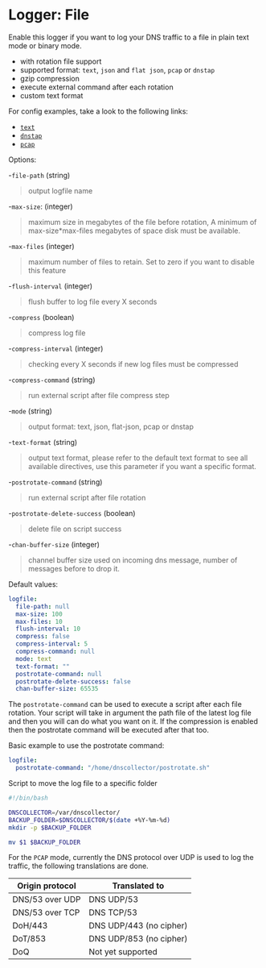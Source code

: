 # Logger: File

Enable this logger if you want to log your DNS traffic to a file in plain text mode or binary mode.

* with rotation file support
* supported format: `text`, `json` and `flat json`, `pcap` or `dnstap`
* gzip compression
* execute external command after each rotation
* custom text format

For config examples, take a look to the following links:

* [`text`](../_examples/use-case-7.yml)
* [`dnstap`](../_examples/use-case-13.yml)
* [`pcap`](../_examples/use-case-1.yml)

Options:

-`file-path` (string)
  > output logfile name

-`max-size`: (integer)
  > maximum size in megabytes of the file before rotation, 
  > A minimum of max-size*max-files megabytes of space disk must be available.

-`max-files` (integer)
  > maximum number of files to retain. Set to zero if you want to disable this feature

-`flush-interval` (integer)
  > flush buffer to log file every X seconds

-`compress` (boolean)
  > compress log file

-`compress-interval` (integer)
  > checking every X seconds if new log files must be compressed

-`compress-command` (string)
  > run external script after file compress step

-`mode` (string)
  > output format: text, json, flat-json, pcap or dnstap

-`text-format` (string)
  > output text format, please refer to the default text format to see all
  > available directives, use this parameter if you want a specific format.

-`postrotate-command` (string)
  > run external script after file rotation

-`postrotate-delete-success` (boolean)
  > delete file on script success

-`chan-buffer-size` (integer)
  > channel buffer size used on incoming dns message, number of messages before to drop it.

Default values:

```yaml
logfile:
  file-path: null
  max-size: 100
  max-files: 10
  flush-interval: 10
  compress: false
  compress-interval: 5
  compress-command: null
  mode: text
  text-format: ""
  postrotate-command: null
  postrotate-delete-success: false
  chan-buffer-size: 65535
```

The `postrotate-command` can be used to execute a script after each file rotation.
Your script will take in argument the path file of the latest log file and then you will can do what you want on it.
If the compression is enabled then the postrotate command will be executed after that too.

Basic example to use the postrotate command:

```yaml
logfile:
  postrotate-command: "/home/dnscollector/postrotate.sh"
```

Script to move the log file to a specific folder

```bash
#!/bin/bash

DNSCOLLECTOR=/var/dnscollector/
BACKUP_FOLDER=$DNSCOLLECTOR/$(date +%Y-%m-%d)
mkdir -p $BACKUP_FOLDER

mv $1 $BACKUP_FOLDER
```

For the `PCAP` mode, currently the DNS protocol over UDP is used to log the traffic, the following translations are done.

| Origin protocol        | Translated to                  |
| -----------------------|--------------------------------|
| DNS/53 over UDP        | DNS UDP/53                     |
| DNS/53 over TCP        | DNS TCP/53                     |
| DoH/443                | DNS UDP/443 (no cipher)        |
| DoT/853                | DNS UDP/853 (no cipher)        |
| DoQ                    | Not yet supported              |
